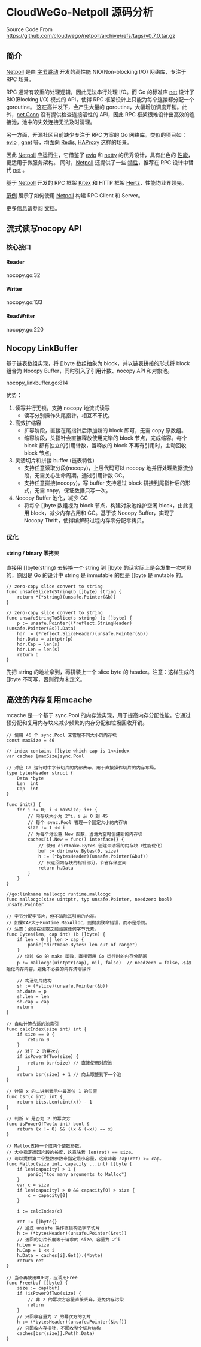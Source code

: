 # CloudWeGo-Netpoll 源码分析
Source Code From
https://github.com/cloudwego/netpoll/archive/refs/tags/v0.7.0.tar.gz

## 简介

[Netpoll][Netpoll] 是由 [字节跳动][ByteDance] 开发的高性能 NIO(Non-blocking I/O)
网络库，专注于 RPC 场景。

RPC 通常有较重的处理逻辑，因此无法串行处理 I/O。而 Go 的标准库 [net][net] 设计了 BIO(Blocking I/O) 模式的
API，使得 RPC 框架设计上只能为每个连接都分配一个 goroutine。 这在高并发下，会产生大量的
goroutine，大幅增加调度开销。此外，[net.Conn][net.Conn] 没有提供检查连接活性的 API，因此 RPC
框架很难设计出高效的连接池，池中的失效连接无法及时清理。

另一方面，开源社区目前缺少专注于 RPC 方案的 Go 网络库。类似的项目如：[evio][evio]
, [gnet][gnet] 等，均面向 [Redis][Redis], [HAProxy][HAProxy] 这样的场景。

因此 [Netpoll][Netpoll] 应运而生，它借鉴了 [evio][evio]
和 [netty][netty] 的优秀设计，具有出色的 [性能](#性能)，更适用于微服务架构。
同时，[Netpoll][Netpoll] 还提供了一些 [特性](#特性)，推荐在 RPC 设计中替代
[net][net] 。

基于 [Netpoll][Netpoll] 开发的 RPC 框架 [Kitex][Kitex] 和 HTTP 框架 [Hertz][Hertz]，性能均业界领先。

[范例][netpoll-examples] 展示了如何使用 [Netpoll][Netpoll]
构建 RPC Client 和 Server。

更多信息请参阅 [文档](#文档)。

## 流式读写nocopy API
### 核心接口
#### Reader
nocopy.go:32
#### Writer
nocopy.go:133
#### ReadWriter
nocopy.go:220

## Nocopy LinkBuffer
基于链表数组实现，将 []byte 数组抽象为 block，并以链表拼接的形式将 block 组合为 Nocopy Buffer，同时引入了引用计数、nocopy API 和对象池。

nocopy_linkbuffer.go:814

优势：
1. 读写并行无锁，支持 nocopy 地流式读写
   * 读写分别操作头尾指针，相互不干扰。
2. 高效扩缩容
   * 扩容阶段，直接在尾指针后添加新的 block 即可，无需 copy 原数组。
   * 缩容阶段，头指针会直接释放使用完毕的 block 节点，完成缩容。每个 block 都有独立的引用计数，当释放的 block 不再有引用时，主动回收 block 节点。
3. 灵活切片和拼接 buffer (链表特性)
   * 支持任意读取分段(nocopy)，上层代码可以 nocopy 地并行处理数据流分段，无需关心生命周期，通过引用计数 GC。
   * 支持任意拼接(nocopy)，写 buffer 支持通过 block 拼接到尾指针后的形式，无需 copy，保证数据只写一次。
4. Nocopy Buffer 池化，减少 GC
   * 将每个 []byte 数组视为 block 节点，构建对象池维护空闲 block，由此复用 block，减少内存占用和 GC。基于该 Nocopy Buffer，实现了 Nocopy Thrift，使得编解码过程内存零分配零拷贝。

### 优化
#### string / binary 零拷贝
直接用 []byte(string) 去转换一个 string 到 []byte 的话实际上是会发生一次拷贝的，原因是 Go 的设计中 string 是 immutable 的但是 []byte 是 mutable 的。

```
// zero-copy slice convert to string
func unsafeSliceToString(b []byte) string {
	return *(*string)(unsafe.Pointer(&b))
}

// zero-copy slice convert to string
func unsafeStringToSlice(s string) (b []byte) {
	p := unsafe.Pointer((*reflect.StringHeader)(unsafe.Pointer(&s)).Data)
	hdr := (*reflect.SliceHeader)(unsafe.Pointer(&b))
	hdr.Data = uintptr(p)
	hdr.Cap = len(s)
	hdr.Len = len(s)
	return b
}
```

先把 string 的地址拿到，再拼装上一个 slice byte 的 header。注意：这样生成的 []byte 不可写，否则行为未定义。


## 高效的内存复用mcache

mcache 是一个基于 sync.Pool 的内存池实现，用于提高内存分配性能。它通过预分配和复用内存块来减少频繁的内存分配和垃圾回收开销。

```
// 使用 46 个 sync.Pool 来管理不同大小的内存块
const maxSize = 46

// index contains []byte which cap is 1<<index
var caches [maxSize]sync.Pool

// 对应 Go 运行时中字节切片的内部表示，用于直接操作切片的内存布局。
type bytesHeader struct {
	Data *byte
	Len  int
	Cap  int
}

func init() {
	for i := 0; i < maxSize; i++ {
		// 内存块大小为 2^i，i 从 0 到 45
		// 每个 sync.Pool 管理一个固定大小的内存块
		size := 1 << i
		// 为每个池设置 New 函数，当池为空时创建新的内存块
		caches[i].New = func() interface{} {
			// 使用 dirtmake.Bytes 创建未清零的内存块（性能优化）
			buf := dirtmake.Bytes(0, size)
			h := (*bytesHeader)(unsafe.Pointer(&buf))
			// 只返回内存块的指针部分，节省存储空间
			return h.Data
		}
	}
}

//go:linkname mallocgc runtime.mallocgc
func mallocgc(size uintptr, typ unsafe.Pointer, needzero bool) unsafe.Pointer

// 字节分配字节片，但不清除其引用的内存。
// 如果CAP大于Runtime.MaxAlloc，则抛出致命错误，而不是恐慌。
// 注意：必须在读取之前设置任何字节元素。
func Bytes(len, cap int) (b []byte) {
    if len < 0 || len > cap {
        panic("dirtmake.Bytes: len out of range")
    }
    // 绕过 Go 的 make 函数，直接调用 Go 运行时的内存分配器
    p := mallocgc(uintptr(cap), nil, false)  // needzero = false，不初始化内存内容，避免不必要的内存清零操作
    
    // 构造切片结构
    sh := (*slice)(unsafe.Pointer(&b))
    sh.data = p
    sh.len = len
    sh.cap = cap
    return
}
```

```
// 自动计算合适的池索引
func calcIndex(size int) int {
	if size == 0 {
		return 0
	}
	// 对于 2 的幂次方
	if isPowerOfTwo(size) {
		return bsr(size) // 直接使用对应池
	}
	return bsr(size) + 1 // 向上取整到下一个池
}

// 计算 x 的二进制表示中最高位 1 的位置
func bsr(x int) int {
	return bits.Len(uint(x)) - 1
}

// 判断 x 是否为 2 的幂次方
func isPowerOfTwo(x int) bool {
	return (x != 0) && ((x & (-x)) == x)
}

// Malloc支持一个或两个整数参数。
// 大小指定返回片段的长度，这意味着 len(ret) == size。
// 可以提供第二个整数参数来指定最小容量，这意味着 cap(ret) >= cap。
func Malloc(size int, capacity ...int) []byte {
	if len(capacity) > 1 {
		panic("too many arguments to Malloc")
	}
	var c = size
	if len(capacity) > 0 && capacity[0] > size {
		c = capacity[0]
	}

	i := calcIndex(c)

	ret := []byte{}
	// 通过 unsafe 操作直接构造字节切片
	h := (*bytesHeader)(unsafe.Pointer(&ret))
	// 返回的切片长度等于请求的 size，容量为 2^i
	h.Len = size
	h.Cap = 1 << i
	h.Data = caches[i].Get().(*byte)
	return ret
}
```

```
// 当不再使用BUF时，应调用Free
func Free(buf []byte) {
	size := cap(buf)
	if !isPowerOfTwo(size) {
		// 非 2 的幂次方容量直接丢弃，避免内存污染
		return
	}
	// 只回收容量为 2 的幂次方的切片
	h := (*bytesHeader)(unsafe.Pointer(&buf))
	// 只回收内存指针，不回收整个切片结构
	caches[bsr(size)].Put(h.Data)
}
```

[Netpoll]: https://github.com/cloudwego/netpoll
[net]: https://github.com/golang/go/tree/master/src/net
[net.Conn]: https://github.com/golang/go/blob/master/src/net/net.go
[evio]: https://github.com/tidwall/evio
[gnet]: https://github.com/panjf2000/gnet
[netty]: https://github.com/netty/netty
[Kitex]: https://github.com/cloudwego/kitex
[Hertz]: https://github.com/cloudwego/hertz
[netpoll-examples]:https://github.com/cloudwego/netpoll-examples
[ByteDance]: https://www.bytedance.com
[Redis]: https://redis.io
[HAProxy]: http://www.haproxy.org